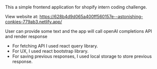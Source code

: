 This a simple frontend application for shopify intern coding challenge.

View website at: https://628b4d9d065a400ff560157e--astonishing-conkies-779ab3.netlify.app/

User can provide some text and the app will call openAI completions API and render response
- For fetching API I used react query library.
- For UX, I used react bootstrap library.
- For saving previous responses, I used local storage to store previous response.